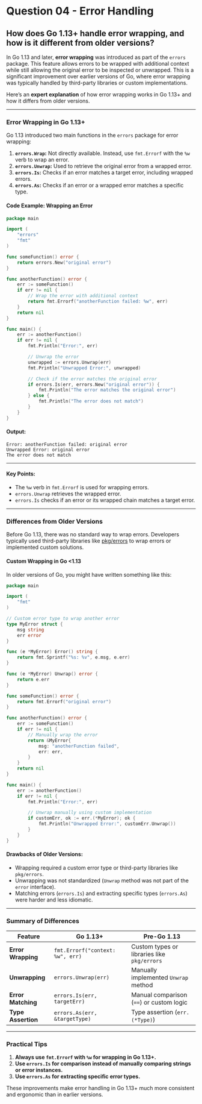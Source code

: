 # Question 04 - Error Handling

## How does Go 1.13+ handle error wrapping, and how is it different from older versions? 

In Go 1.13 and later, **error wrapping** was introduced as part of the `errors` package. This feature allows errors to be wrapped with additional context while still allowing the original error to be inspected or unwrapped. This is a significant improvement over earlier versions of Go, where error wrapping was typically handled by third-party libraries or custom implementations.

Here’s an **expert explanation** of how error wrapping works in Go 1.13+ and how it differs from older versions.

---

### **Error Wrapping in Go 1.13+**
Go 1.13 introduced two main functions in the `errors` package for error wrapping:

1. **`errors.Wrap`:** Not directly available. Instead, use `fmt.Errorf` with the `%w` verb to wrap an error.
2. **`errors.Unwrap`:** Used to retrieve the original error from a wrapped error.
3. **`errors.Is`:** Checks if an error matches a target error, including wrapped errors.
4. **`errors.As`:** Checks if an error or a wrapped error matches a specific type.

#### **Code Example: Wrapping an Error**
```go
package main

import (
	"errors"
	"fmt"
)

func someFunction() error {
	return errors.New("original error")
}

func anotherFunction() error {
	err := someFunction()
	if err != nil {
		// Wrap the error with additional context
		return fmt.Errorf("anotherFunction failed: %w", err)
	}
	return nil
}

func main() {
	err := anotherFunction()
	if err != nil {
		fmt.Println("Error:", err)

		// Unwrap the error
		unwrapped := errors.Unwrap(err)
		fmt.Println("Unwrapped Error:", unwrapped)

		// Check if the error matches the original error
		if errors.Is(err, errors.New("original error")) {
			fmt.Println("The error matches the original error")
		} else {
			fmt.Println("The error does not match")
		}
	}
}
```

#### **Output:**
```
Error: anotherFunction failed: original error
Unwrapped Error: original error
The error does not match
```

---

#### **Key Points:**
- The `%w` verb in `fmt.Errorf` is used for wrapping errors.
- `errors.Unwrap` retrieves the wrapped error.
- `errors.Is` checks if an error or its wrapped chain matches a target error.

---

### **Differences from Older Versions**
Before Go 1.13, there was no standard way to wrap errors. Developers typically used third-party libraries like [pkg/errors](https://github.com/pkg/errors) to wrap errors or implemented custom solutions.

#### **Custom Wrapping in Go <1.13**
In older versions of Go, you might have written something like this:

```go
package main

import (
	"fmt"
)

// Custom error type to wrap another error
type MyError struct {
	msg string
	err error
}

func (e *MyError) Error() string {
	return fmt.Sprintf("%s: %v", e.msg, e.err)
}

func (e *MyError) Unwrap() error {
	return e.err
}

func someFunction() error {
	return fmt.Errorf("original error")
}

func anotherFunction() error {
	err := someFunction()
	if err != nil {
		// Manually wrap the error
		return &MyError{
			msg: "anotherFunction failed",
			err: err,
		}
	}
	return nil
}

func main() {
	err := anotherFunction()
	if err != nil {
		fmt.Println("Error:", err)

		// Unwrap manually using custom implementation
		if customErr, ok := err.(*MyError); ok {
			fmt.Println("Unwrapped Error:", customErr.Unwrap())
		}
	}
}
```

#### **Drawbacks of Older Versions:**
- Wrapping required a custom error type or third-party libraries like `pkg/errors`.
- Unwrapping was not standardized (`Unwrap` method was not part of the `error` interface).
- Matching errors (`errors.Is`) and extracting specific types (`errors.As`) were harder and less idiomatic.

---

### **Summary of Differences**
| Feature                | Go 1.13+                                | Pre-Go 1.13                     |
|------------------------|-----------------------------------------|---------------------------------|
| **Error Wrapping**     | `fmt.Errorf("context: %w", err)`         | Custom types or libraries like `pkg/errors` |
| **Unwrapping**         | `errors.Unwrap(err)`                    | Manually implemented `Unwrap` method |
| **Error Matching**     | `errors.Is(err, targetErr)`             | Manual comparison (`==`) or custom logic |
| **Type Assertion**     | `errors.As(err, &targetType)`           | Type assertion (`err.(*Type)`) |

---

### **Practical Tips**
1. **Always use `fmt.Errorf` with `%w` for wrapping in Go 1.13+.**
2. **Use `errors.Is` for comparison instead of manually comparing strings or error instances.**
3. **Use `errors.As` for extracting specific error types.**

These improvements make error handling in Go 1.13+ much more consistent and ergonomic than in earlier versions.